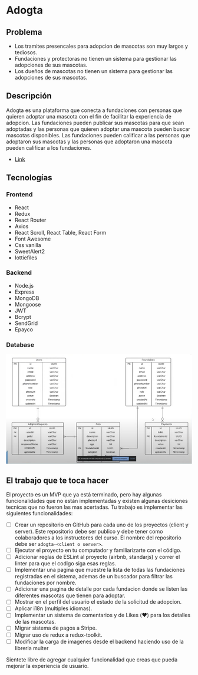# Adogta

## Problema
- Los tramites presencales para adopcion de mascotas son muy largos y tediosos.
- Fundaciones y protectoras no tienen un sistema para gestionar las adopciones de sus mascotas.
- Los dueños de mascotas no tienen un sistema para gestionar las adopciones de sus mascotas.

## Descripción
Adogta es una plataforma que conecta a fundaciones con personas que quieren adoptar una mascota con el fin de facilitar la experiencia de adopcion. Las fundaciones pueden publicar sus mascotas para que sean adoptadas y las personas que quieren adoptar una mascota pueden buscar mascotas disponibles. Las fundaciones pueden calificar a las personas que adoptaron sus mascotas y las personas que adoptaron una mascota pueden calificar a los fundaciones.

- [Link](https://top-app-six.vercel.app/)

## Tecnologías

### Frontend
- React
- Redux
- React Router
- Axios
- React Scroll, React Table, React Form
- Font Awesome
- Css vanilla
- SweetAlert2
- lottiefiles

### Backend
- Node.js
- Express
- MongoDB
- Mongoose
- JWT
- Bcrypt
- SendGrid
- Epayco

### Database

<img src="./.img/model.png">


## El trabajo que te toca hacer

El proyecto es un MVP que ya está terminado, pero hay algunas funcionalidades que no están implementadas y existen algunas desiciones tecnicas que no fueron las mas acertadas. Tu trabajo es implementar las siguientes funcionalidades:

- [ ] Crear un repositorio en GitHub para cada uno de los proyectos (client y server). Este repositorio debe ser publico y debe tener como colaboradores a los instructores del curso. El nombre del repositorio debe ser `adogta-<client o server>`.
- [ ] Ejecutar el proyecto en tu computador y familiarizarte con el código.
- [ ] Adicionar reglas de ESLint al proyecto (airbnb, standarjs) y correr el linter para que el codigo siga esas reglas.
- [ ] Implementar una pagina que muestre la lista de todas las fundaciones registradas en el sistema, ademas de un buscador para filtrar las fundaciones por nombre.
- [ ] Adicionar una pagina de detalle por cada fundacion donde se listen las diferentes mascotas que tienen para adoptar.
- [ ] Mostrar en el perfil del usuario el estado de la solicitud de adopcion.
- [ ] Aplicar i18n (multiples idiomas).
- [ ] Implementar un sistema de comentarios y de Likes (❤️) para los detalles de las mascotas.
- [ ] Migrar sistema de pagos a Stripe.
- [ ] Migrar uso de redux a redux-toolkit.
- [ ] Modificar la carga de imagenes desde el backend haciendo uso de la libreria multer

Sientete libre de agregar cualquier funcionalidad que creas que pueda mejorar la experiencia de usuario.
